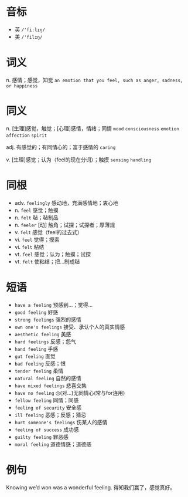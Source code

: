 # 音标

- 英 `/'fiːlɪŋ/`
- 美 `/'filɪŋ/`

# 词义

n. 感情；感觉，知觉
`an emotion that you feel, such as anger, sadness, or happiness`

# 同义

n. [生理]感觉，触觉；[心理]感情，情绪；同情
`mood` `consciousness` `emotion` `affection` `spirit`

adj. 有感觉的；有同情心的；富于感情的
`caring`

v. [生理]感觉；认为（feel的现在分词）；触摸
`sensing` `handling`

# 同根

- adv. `feelingly` 感动地，充满感情地；衷心地
- n. `feel` 感觉；触摸
- n. `felt` 毡；毡制品
- n. `feeler` [动] 触角；试探；试探者；厚薄规
- v. `felt` 感觉（feel的过去式）
- vi. `feel` 觉得；摸索
- vi. `felt` 粘结
- vt. `feel` 感觉；认为；触摸；试探
- vt. `felt` 使粘结；把…制成毡

# 短语

- `have a feeling` 预感到…；觉得…
- `good feeling` 好感
- `strong feelings` 强烈的感情
- `own one's feelings` 接受、承认个人的真实情感
- `aesthetic feeling` 美感
- `hard feelings` 反感；怨气
- `hand feeling` 手感
- `gut feeling` 直觉
- `bad feeling` 反感；恨
- `tender feeling` 柔情
- `natural feeling` 自然的感情
- `have mixed feelings` 悲喜交集
- `have no feeling` ◎(对…)无同情心(常与for连用)
- `fellow feeling` 同情；同感
- `feeling of security` 安全感
- `ill feeling` 恶感；反感；猜忌
- `hurt someone's feelings` 伤某人的感情
- `feeling of success` 成功感
- `guilty feeling` 罪恶感
- `moral feeling` 道德情感；道德感

# 例句

Knowing we’d won was a wonderful feeling.
得知我们赢了，感觉真好。


